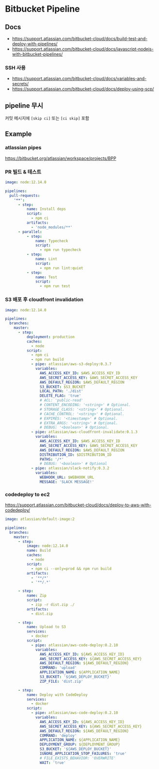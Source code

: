 # Bitbucket Pipeline

## Docs

- <https://support.atlassian.com/bitbucket-cloud/docs/build-test-and-deploy-with-pipelines/>
- <https://support.atlassian.com/bitbucket-cloud/docs/javascript-nodejs-with-bitbucket-pipelines/>

### SSH 사용

- <https://support.atlassian.com/bitbucket-cloud/docs/variables-and-secrets/>
- <https://support.atlassian.com/bitbucket-cloud/docs/deploy-using-scp/>

## pipeline 무시

커밋 메시지에 `[skip ci]` 또는 `[ci skip]` 포함

## Example

### atlassian pipes

<https://bitbucket.org/atlassian/workspace/projects/BPP>

### PR 빌드 & 테스트

```yml
image: node:12.14.0

pipelines:
  pull-requests:
    '**':
      - step:
          name: Install deps
          script:
            - npm ci
          artifacts:
            - 'node_modules/**'
      - parallel:
          - step:
              name: Typecheck
              script:
                - npm run typecheck
          - step:
              name: Lint
              script:
                - npm run lint:quiet
          - step:
              name: Test
              script:
                - npm run test
```

### S3 배포 후 cloudfront invalidation

```yml
image: node:12.14.0

pipelines:
  branches:
    master:
      - step:
          deployment: production
          caches:
            - node
          script:
            - npm ci
            - npm run build
            - pipe: atlassian/aws-s3-deploy:0.3.7
              variables:
                AWS_ACCESS_KEY_ID: $AWS_ACCESS_KEY_ID
                AWS_SECRET_ACCESS_KEY: $AWS_SECRET_ACCESS_KEY
                AWS_DEFAULT_REGION: $AWS_DEFAULT_REGION
                S3_BUCKET: $S3_BUCKET
                LOCAL_PATH: './dist'
                DELETE_FLAG: 'true'
                # ACL: 'public-read'
                # CONTENT_ENCODING: '<string>' # Optional.
                # STORAGE_CLASS: '<string>' # Optional.
                # CACHE_CONTROL: '<string>' # Optional.
                # EXPIRES: '<timestamp>' # Optional.
                # EXTRA_ARGS: '<string>' # Optional.
                # DEBUG: '<boolean>' # Optional.
            - pipe: atlassian/aws-cloudfront-invalidate:0.1.3
              variables:
                AWS_ACCESS_KEY_ID: $AWS_ACCESS_KEY_ID
                AWS_SECRET_ACCESS_KEY: $AWS_SECRET_ACCESS_KEY
                AWS_DEFAULT_REGION: $AWS_DEFAULT_REGION
                DISTRIBUTION_ID: $DISTRIBUTION_ID
                PATHS: '/*'
                # DEBUG: '<boolean>' # Optional
            - pipe: atlassian/slack-notify:0.3.2
              variables:
                WEBHOOK_URL: $WEBHOOK_URL
                MESSAGE: 'SLACK MESSAGE!'
```

### codedeploy to ec2

<https://support.atlassian.com/bitbucket-cloud/docs/deploy-to-aws-with-codedeploy/>

```yml
image: atlassian/default-image:2

pipelines:
  branches:
    master:
      - step:
          image: node:12.14.0
          name: Build
          caches:
            - node
          script:
            - npm ci --only=prod && npm run build
          artifacts:
            - '**/*'
            - '**/.*'

      - step:
          name: Zip
          script:
            - zip -r dist.zip ./
          artifacts:
            - dist.zip

      - step:
          name: Upload to S3
          services:
            - docker
          script:
            - pipe: atlassian/aws-code-deploy:0.2.10
              variables:
                AWS_ACCESS_KEY_ID: ${AWS_ACCESS_KEY_ID}
                AWS_SECRET_ACCESS_KEY: ${AWS_SECRET_ACCESS_KEY}
                AWS_DEFAULT_REGION: ${AWS_DEFAULT_REGION}
                COMMAND: 'upload'
                APPLICATION_NAME: ${APPLICATION_NAME}
                S3_BUCKET: '${AWS_DEPLOY_BUCKET}'
                ZIP_FILE: 'dist.zip'

      - step:
          name: Deploy with CodeDeploy
          services:
            - docker
          script:
            - pipe: atlassian/aws-code-deploy:0.2.10
              variables:
                AWS_ACCESS_KEY_ID: ${AWS_ACCESS_KEY_ID}
                AWS_SECRET_ACCESS_KEY: ${AWS_SECRET_ACCESS_KEY}
                AWS_DEFAULT_REGION: ${AWS_DEFAULT_REGION}
                COMMAND: 'deploy'
                APPLICATION_NAME: ${APPLICATION_NAME}
                DEPLOYMENT_GROUP: ${DEPLOYMENT_GROUP}
                S3_BUCKET: '${AWS_DEPLOY_BUCKET}'
                IGNORE_APPLICATION_STOP_FAILURES: 'true'
                # FILE_EXISTS_BEHAVIOR: 'OVERWRITE'
                WAIT: 'true'
```
